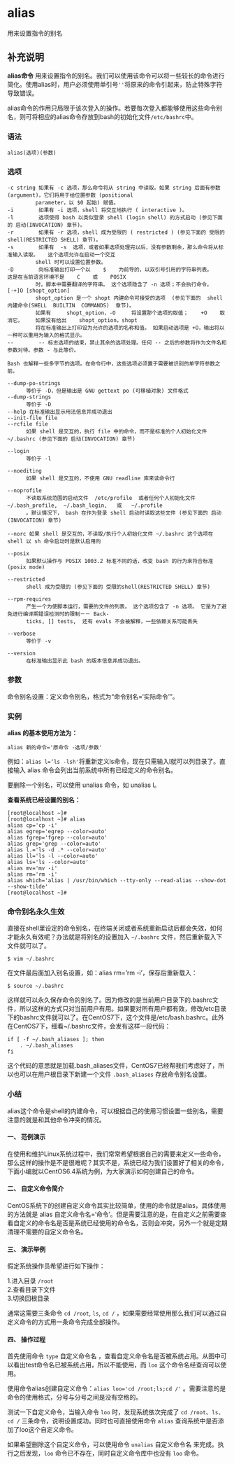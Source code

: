 alias
===

用来设置指令的别名

## 补充说明

**alias命令** 用来设置指令的别名。我们可以使用该命令可以将一些较长的命令进行简化。使用alias时，用户必须使用单引号`''`将原来的命令引起来，防止特殊字符导致错误。

alias命令的作用只局限于该次登入的操作。若要每次登入都能够使用这些命令别名，则可将相应的alias命令存放到bash的初始化文件`/etc/bashrc`中。

### 语法  

```shell
alias(选项)(参数)
```

### 选项  

```shell
-c string 如果有 -c 选项，那么命令将从 string 中读取。如果 string 后面有参数 (argument)，它们将用于给位置参数 (positional
         parameter，以 $0 起始) 赋值。
-i        如果有 -i 选项，shell 将交互地执行 ( interactive )。
-l        选项使得 bash 以类似登录 shell (login shell) 的方式启动 (参见下面的 启动(INVOCATION) 章节)。
-r        如果有 -r 选项，shell 成为受限的 ( restricted ) (参见下面的 受限的shell(RESTRICTED SHELL) 章节)。
-s        如果有  -s  选项，或者如果选项处理完以后，没有参数剩余，那么命令将从标准输入读取。   这个选项允许在启动一个交互
         shell 时可以设置位置参数。
-D        向标准输出打印一个以    $    为前导的，以双引号引用的字符串列表。    这是在当前语言环境不是    C    或    POSIX
         时，脚本中需要翻译的字符串。 这个选项隐含了 -n 选项；不会执行命令。
[-+]O [shopt_option]
         shopt_option 是一个 shopt 内建命令可接受的选项  (参见下面的  shell  内建命令(SHELL  BUILTIN  COMMANDS)  章节)。
         如果有     shopt_option，-O     将设置那个选项的取值；    +O    取消它。    如果没有给出    shopt_option，shopt
         将在标准输出上打印设为允许的选项的名称和值。 如果启动选项是 +O，输出将以一种可以重用为输入的格式显示。
--        -- 标志选项的结束，禁止其余的选项处理。任何 -- 之后的参数将作为文件名和参数对待。参数 - 与此等价。

Bash 也解释一些多字节的选项。在命令行中，这些选项必须置于需要被识别的单字符参数之前。

--dump-po-strings
      等价于 -D，但是输出是 GNU gettext po (可移植对象) 文件格式
--dump-strings
      等价于 -D
--help 在标准输出显示用法信息并成功退出
--init-file file
--rcfile file
      如果 shell 是交互的，执行 file 中的命令，而不是标准的个人初始化文件 ~/.bashrc (参见下面的 启动(INVOCATION) 章节)

--login
      等价于 -l

--noediting
      如果 shell 是交互的，不使用 GNU readline 库来读命令行

--noprofile
      不读取系统范围的启动文件  /etc/profile  或者任何个人初始化文件  ~/.bash_profile,  ~/.bash_login,   或   ~/.profile
      。默认情况下， bash 在作为登录 shell 启动时读取这些文件 (参见下面的 启动(INVOCATION) 章节)

--norc 如果 shell 是交互的，不读取/执行个人初始化文件 ~/.bashrc 这个选项在 shell 以 sh 命令启动时是默认启用的

--posix
      如果默认操作与 POSIX 1003.2 标准不同的话，改变 bash 的行为来符合标准 (posix mode)

--restricted
      shell 成为受限的 (参见下面的 受限的shell(RESTRICTED SHELL) 章节)

--rpm-requires
      产生一个为使脚本运行，需要的文件的列表。 这个选项包含了 -n 选项。 它是为了避免进行编译期错误检测时的限制－－ Back‐
      ticks, [] tests,  还有 evals 不会被解释，一些依赖关系可能丢失

--verbose
      等价于 -v

--version
      在标准输出显示此 bash 的版本信息并成功退出。
```

### 参数  

命令别名设置：定义命令别名，格式为“命令别名=‘实际命令’”。

### 实例  

**alias 的基本使用方法为：** 

```
alias 新的命令='原命令 -选项/参数'
```

例如：`alias l=‘ls -lsh'`将重新定义ls命令，现在只需输入l就可以列目录了。直接输入 alias 命令会列出当前系统中所有已经定义的命令别名。

要删除一个别名，可以使用 unalias 命令，如 unalias l。

**查看系统已经设置的别名：** 

```shell
[root@localhost ~]# 
[root@localhost ~]# alias
alias cp='cp -i'
alias egrep='egrep --color=auto'
alias fgrep='fgrep --color=auto'
alias grep='grep --color=auto'
alias l.='ls -d .* --color=auto'
alias ll='ls -l --color=auto'
alias ls='ls --color=auto'
alias mv='mv -i'
alias rm='rm -i'
alias which='alias | /usr/bin/which --tty-only --read-alias --show-dot --show-tilde'
[root@localhost ~]# 

```
### 命令别名永久生效

直接在shell里设定的命令别名，在终端关闭或者系统重新启动后都会失效，如何才能永久有效呢？办法就是将别名的设置加入 `~/.bashrc` 文件，然后重新载入下文件就可以了。

```shell
$ vim ~/.bashrc
```
在文件最后面加入别名设置，如：alias rm=’rm -i’，保存后重新载入：

```shell
$ source ~/.bashrc
```

这样就可以永久保存命令的别名了。因为修改的是当前用户目录下的.bashrc文件，所以这样的方式只对当前用户有用。如果要对所有用户都有效，修改/etc目录下的bashrc文件就可以了。在CentOS7下，这个文件是/etc/bash.bashrc。此外在CentOS7下，细看~/.bashrc文件，会发有这样一段代码：

```shell
if [ -f ~/.bash_aliases ]; then
    . ~/.bash_aliases
fi
```

这个代码的意思就是加载.bash_aliases文件，CentOS7已经帮我们考虑好了，所以也可以在用户根目录下新建一个文件 `.bash_aliases` 存放命令别名设置。

### 小结

alias这个命令是shell的内建命令，可以根据自己的使用习惯设置一些别名，需要注意的就是和其他命令冲突的情况。


#### 一、 范例演示

在使用和维护Linux系统过程中，我们常常希望根据自己的需要来定义一些命令，那么这样的操作是不是很难呢？其实不是，系统已经为我们设置好了相关的命令，下面小编就以CentOS6.4系统为例，为大家演示如何创建自己的命令。

#### 二、 自定义命令简介

CentOS系统下的创建自定义命令其实比较简单，使用的命令就是alias，具体使用的方法就是 alias 自定义命令名=‘命令’。但是需要注意的是，在自定义之前需要查看自定义的命令名是否是系统已经使用的命令名，否则会冲突，另外一个就是定期清理不需要的自定义命令名。


#### 三、 演示举例

假定系统操作员希望进行如下操作：

1.进入目录 `/root`  
2.查看目录下文件  
3.切换回根目录  
 
通常这需要三条命令 `cd /root`, `ls`, `cd /` ，如果需要经常使用那么我们可以通过自定义命令的方式用一条命令完成全部操作。

#### 四、 操作过程


首先使用命令 `type` 自定义命令名 ，查看自定义命令名是否被系统占用。从图中可以看出test命令名已被系统占用，所以不能使用，而 `loo` 这个命令名经查询可以使用。

使用命令alias创建自定义命令：`alias loo='cd /root;ls;cd /'` 。需要注意的是命令的使用格式，分号与分号之间是没有空格的。

测试一下自定义命令，当输入命令 `loo` 时，发现系统依次完成了 `cd /root`、`ls`、`cd /` 三条命令，说明设置成功。同时也可直接使用命令 `alias` 查询系统中是否添加了loo这个自定义命令。

如果希望删除这个自定义命令，可以使用命令 `unalias` 自定义命令名 来完成。执行之后发现，`loo` 命令已不存在，同时自定义命令库中也没有 `loo` 命令。


<!-- Linux命令行搜索引擎：https://jaywcjlove.github.io/linux-command/ -->
